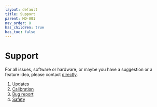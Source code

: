 ```yaml
---
layout: default
title: Support
parent: MD-001
nav_order: 8
has_children: true
has_toc: false
---
```


# Support

For all issues, software or hardware, or maybe you have a suggestion or a feature idea, please contact [directly](mailto:support@mnemonicdevices.io).

1. [Updates](updates.html)
2. [Calibration](calibration.html)
3. [Bug report](faults.html)
4. [Safety](safety.html)